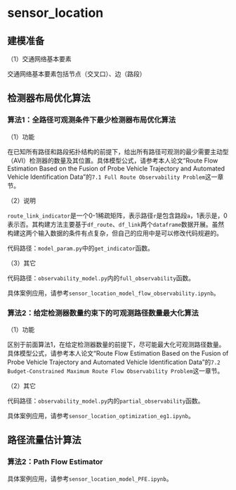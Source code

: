 # sensor_location 
## 建模准备 

（1）交通网络基本要素

交通网络基本要素包括节点（交叉口）、边（路段）

## 检测器布局优化算法

### 算法1：全路径可观测条件下最少检测器布局优化算法

（1）功能

在已知所有路径和路段拓扑结构的前提下，给出所有路径可观测的最少需要主动型（AVI）检测器的数量及其位置。具体模型公式，请参考本人论文“Route Flow Estimation Based on the Fusion of Probe Vehicle Trajectory and Automated Vehicle Identification Data”的`7.1 Full Route Observability Problem`这一章节。

（2）说明

`route_link_indicator`是一个0-1稀疏矩阵，表示路径`r`是包含路段`a`，1表示是，0表示否。其构建方法主要基于`df_route`、`df_link`两个`dataframe`数据开展。虽然构建这两个输入数据的条件有点复杂，但自己的应用中是可以修改代码规避的。

代码路径：`model_param.py`中的`get_indicator`函数。

（3）其它

代码路径：`observability_model.py`内的`full_observability`函数。

具体案例应用，请参考`sensor_location_model_flow_observability.ipynb`。

### 算法2：给定检测器数量约束下的可观测路径数量最大化算法

（1）功能

区别于前面算法1，在给定检测器数量的前提下，尽可能最大化可观测路径数量。具体模型公式，请参考本人论文“Route Flow Estimation Based on the Fusion of Probe Vehicle Trajectory and Automated Vehicle Identification Data”的`7.2 Budget-Constrained Maximum Route Flow Observability Problem`这一章节。

（2）其它

代码路径：`observability_model.py`内的`partial_observability`函数。

具体案例应用，请参考`sensor_location_optimization_eg1.ipynb`。

## 路径流量估计算法

### 算法2：Path Flow Estimator

具体案例应用，请参考`sensor_location_model_PFE.ipynb`。
